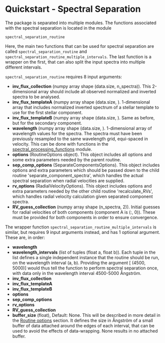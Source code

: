 # Quickstart - Spectral Separation
The package is separated into multiple modules. The functions associated with the spectral separation is located in the module

```
spectral_separation_routine
```

Here, the main two functions that can be used for spectral separation are called `spectral_separation_routine` and `spectral_separation_routine_multiple_intervals`. The last function is a wrapper on the first, that can also split the input spectra into multiple different intervals.

`spectral_separation_routine` requires 8 input arguments:
- **inv_flux_collection** (numpy array shape (data.size, n_spectra)). This 2-dimensional array should include all observed normalized and inverted spectra to be analysed.
- **inv_flux_templateA** (numpy array shape (data.size, ). 1-dimensional array that includes normalized inverted spectrum of a stellar template to use for the first stellar component.
- **inv_flux_templateB** (numpy array shape (data.size, ). Same as before, but for the secondary component.
- **wavelength** (numpy array shape (data.size, ). 1-dimensional array of wavelength values for the spectra. The spectra must have been previously resampled to the same wavelength grid, equi-spaced in velocity. This can be done with functions in the [spectral_processing_functions](spectral_processing_functions) module.
- **options** (RoutineOptions object). This object includes all options and some extra parameters needed by the parent routine.
- **sep_comp_options** (SeparateComponentsOptions). This object includes options and extra parameters which should be passed down to the child routine 'separate_component_spectra', which handles the actual spectral separation when radial velocities are supplied.
- **rv_options** (RadialVelocityOptions). This object includes options and extra parameters needed by the other child routine 'recalculate_RVs', which handles radial velocity calculation given separated component spectra.
- **RV_guess_collection** (numpy array shape (n_spectra, 2)). Initial guesses for radial velocities of both components (component A is (:, 0)). These must be provided for both components in order to ensure convergence.

The wrapper function `spectral_separation_routine_multiple_intervals` is similar, but requires 9 input arguments instead, and has 1 optional argument. These are, in order:
- **wavelength**
- **wavelength_intervals** (list of tuples (float a, float b)). Each tuple in the list defines a single independent instance that the routine should be run, on the wavelength interval (a, b). Providing the argument \[ (4500, 5000)\] would thus tell the function to perform spectral separation once, with data only in the wavelength interval 4500-5000 Ångström.
- **inv_flux_collection**
- **inv_flux_templateA**
- **inv_flux_templateB**
- **options**
- **sep_comp_options**
- **rv_options**
- **RV_guess_collection**
- **buffer_size** (float), Default: None. This will be described in more detail in the [Routine options](routine_options) section. It defines the size in Ångström of a small buffer of data attached around the edges of each interval, that can be used to avoid the effects of data-wrapping. None results in no attached buffer.
